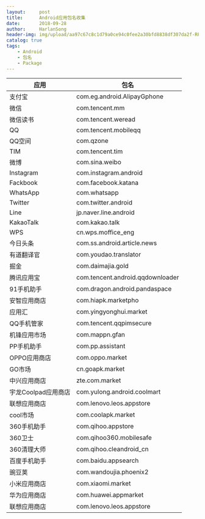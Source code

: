 ```yaml
---
layout:     post
title:      Android应用包名收集
date:       2018-09-28
author:     HarlanSong
header-img: img/upload/aa97c67c8c1d79a0ce94c0fee2a30bfd8838df307da2f-RPC97X.jpg
catalog: true
tags:
    - Android
    - 包名
    - Package
---
```


| 应用 | 包名 |
|----- | ----- |
| 支付宝|com.eg.android.AlipayGphone|
| 微信 | com.tencent.mm |
| 微信读书| com.tencent.weread |
| QQ |com.tencent.mobileqq|
| QQ空间|com.qzone|
| TIM|com.tencent.tim|
| 微博 |com.sina.weibo|
| Instagram|com.instagram.android|
| Fackbook|com.facebook.katana|
| WhatsApp|com.whatsapp|
| Twitter|com.twitter.android|
| Line|jp.naver.line.android|
| KakaoTalk|com.kakao.talk|
| WPS | cn.wps.moffice_eng|
| 今日头条 |com.ss.android.article.news|
| 有道翻译官| com.youdao.translator|
| 掘金| com.daimajia.gold|
| 腾讯应用宝 |com.tencent.android.qqdownloader |
| 91手机助手 |com.dragon.android.pandaspace|
| 安智应用商店 |com.hiapk.marketpho|
| 应用汇 |com.yingyonghui.market |
| QQ手机管家|com.tencent.qqpimsecure |
| 机锋应用市场|com.mappn.gfan|
| PP手机助手|com.pp.assistant|
| OPPO应用商店|com.oppo.market|
| GO市场|cn.goapk.market |
| 中兴应用商店|zte.com.market |
| 宇龙Coolpad应用商店|com.yulong.android.coolmart|
| 联想应用商店|com.lenovo.leos.appstore|
| cool市场 |com.coolapk.market|
| 360手机助手|com.qihoo.appstore|
| 360卫士|com.qihoo360.mobilesafe |
| 360清理大师|com.qihoo.cleandroid_cn|
| 百度手机助手|com.baidu.appsearch|
| 豌豆荚 | com.wandoujia.phoenix2 |
| 小米应用商店 | com.xiaomi.market |
| 华为应用商店 | com.huawei.appmarket |
| 联想应用商店 | com.lenovo.leos.appstore |


